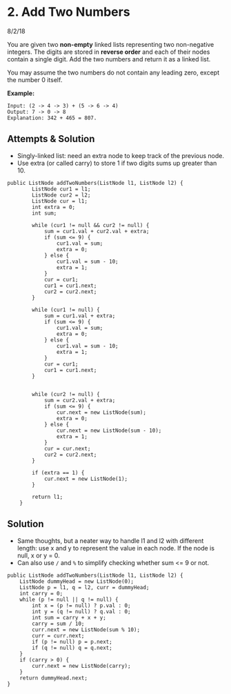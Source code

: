 # 2. Add Two Numbers
8/2/18

You are given two **non-empty** linked lists representing two non-negative integers. The digits are stored in **reverse order** and each of their nodes contain a single digit. Add the two numbers and return it as a linked list.

You may assume the two numbers do not contain any leading zero, except the number 0 itself.

**Example:**
```
Input: (2 -> 4 -> 3) + (5 -> 6 -> 4)
Output: 7 -> 0 -> 8
Explanation: 342 + 465 = 807.
```

## Attempts & Solution
* Singly-linked list: need an extra node to keep track of the previous node.
* Use extra (or called carry) to store 1 if two digits sums up greater than 10.
```
public ListNode addTwoNumbers(ListNode l1, ListNode l2) {
        ListNode cur1 = l1;
        ListNode cur2 = l2;
        ListNode cur = l1;
        int extra = 0;
        int sum;

        while (cur1 != null && cur2 != null) {
            sum = cur1.val + cur2.val + extra;
            if (sum <= 9) {
                cur1.val = sum;
                extra = 0;
            } else {
                cur1.val = sum - 10;
                extra = 1;
            }
            cur = cur1;
            cur1 = cur1.next;
            cur2 = cur2.next;
        }

        while (cur1 != null) {
            sum = cur1.val + extra;
            if (sum <= 9) {
                cur1.val = sum;
                extra = 0;
            } else {
                cur1.val = sum - 10;
                extra = 1;
            }
            cur = cur1;
            cur1 = cur1.next;
        }


        while (cur2 != null) {
            sum = cur2.val + extra;
            if (sum <= 9) {
                cur.next = new ListNode(sum);
                extra = 0;
            } else {
                cur.next = new ListNode(sum - 10);
                extra = 1;
            }
            cur = cur.next;
            cur2 = cur2.next;
        }

        if (extra == 1) {
            cur.next = new ListNode(1);
        }

        return l1;
    }
```    

## Solution
* Same thoughts, but a neater way to handle l1 and l2 with different length: use x and y to represent the value in each node. If the node is null, x or y = 0.
* Can also use ```/``` and ```%``` to simplify checking whether sum <= 9 or not.
```
public ListNode addTwoNumbers(ListNode l1, ListNode l2) {
    ListNode dummyHead = new ListNode(0);
    ListNode p = l1, q = l2, curr = dummyHead;
    int carry = 0;
    while (p != null || q != null) {
        int x = (p != null) ? p.val : 0;
        int y = (q != null) ? q.val : 0;
        int sum = carry + x + y;
        carry = sum / 10;
        curr.next = new ListNode(sum % 10);
        curr = curr.next;
        if (p != null) p = p.next;
        if (q != null) q = q.next;
    }
    if (carry > 0) {
        curr.next = new ListNode(carry);
    }
    return dummyHead.next;
}
```
